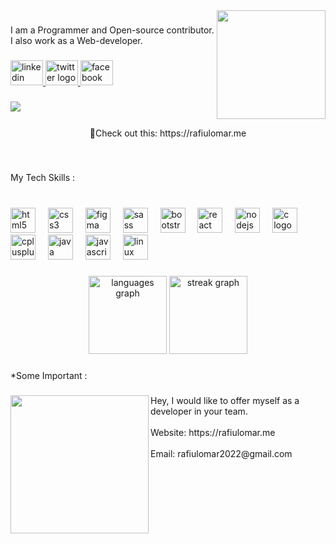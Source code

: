 <img align="right" height="174" src="https://media.giphy.com/media/UT7dXyL7qTtjG/giphy.gif"  />

###

<p align="left">I am a Programmer and Open-source contributor. I also work as a Web-developer.</p>

###

<div align="left">
  <a href="https://www.linkedin.com/in/rafiulomar/" target="_blank">
    <img src="https://raw.githubusercontent.com/maurodesouza/profile-readme-generator/master/src/assets/icons/social/linkedin/default.svg" width="52" height="40" alt="linkedin logo"  />
  </a>
  <a href="https://twitter.com/RafiulOmar23" target="_blank">
    <img src="https://raw.githubusercontent.com/maurodesouza/profile-readme-generator/master/src/assets/icons/social/twitter/default.svg" width="52" height="40" alt="twitter logo"  />
  </a>
  <a href="https://www.facebook.com/rafiulomarrafi/" target="_blank">
    <img src="https://raw.githubusercontent.com/maurodesouza/profile-readme-generator/master/src/assets/icons/social/facebook/default.svg" width="52" height="40" alt="facebook logo"  />
  </a>
</div>

###

<img align="left" src="https://visitor-badge.laobi.icu/badge?page_id=Rafiul-Omar2022.Rafiul-Omar2022&left_text=Visitors"  />

###

<br clear="both">

<p align="center">🔗Check out this: https://rafiulomar.me</p>

###

<br clear="both">

<p align="left">My Tech Skills :</p>

###

<br clear="both">

<div align="left">
  <img src="https://cdn.jsdelivr.net/gh/devicons/devicon/icons/html5/html5-original.svg" height="40" alt="html5 logo"  />
  <img width="12" />
  <img src="https://cdn.jsdelivr.net/gh/devicons/devicon/icons/css3/css3-original.svg" height="40" alt="css3 logo"  />
  <img width="12" />
  <img src="https://cdn.jsdelivr.net/gh/devicons/devicon/icons/figma/figma-original.svg" height="40" alt="figma logo"  />
  <img width="12" />
  <img src="https://cdn.jsdelivr.net/gh/devicons/devicon/icons/sass/sass-original.svg" height="40" alt="sass logo"  />
  <img width="12" />
  <img src="https://cdn.jsdelivr.net/gh/devicons/devicon/icons/bootstrap/bootstrap-original.svg" height="40" alt="bootstrap logo"  />
  <img width="12" />
  <img src="https://cdn.jsdelivr.net/gh/devicons/devicon/icons/react/react-original.svg" height="40" alt="react logo"  />
  <img width="12" />
  <img src="https://cdn.jsdelivr.net/gh/devicons/devicon/icons/nodejs/nodejs-original.svg" height="40" alt="nodejs logo"  />
  <img width="12" />
  <img src="https://cdn.jsdelivr.net/gh/devicons/devicon/icons/c/c-original.svg" height="40" alt="c logo"  />
  <img width="12" />
  <img src="https://cdn.jsdelivr.net/gh/devicons/devicon/icons/cplusplus/cplusplus-original.svg" height="40" alt="cplusplus logo"  />
  <img width="12" />
  <img src="https://cdn.jsdelivr.net/gh/devicons/devicon/icons/java/java-original.svg" height="40" alt="java logo"  />
  <img width="12" />
  <img src="https://cdn.jsdelivr.net/gh/devicons/devicon/icons/javascript/javascript-original.svg" height="40" alt="javascript logo"  />
  <img width="12" />
  <img src="https://cdn.jsdelivr.net/gh/devicons/devicon/icons/linux/linux-original.svg" height="40" alt="linux logo"  />
</div>

###

<div align="center">
  <img src="https://github-readme-stats.vercel.app/api/top-langs?username=Rafiul-Omar2022&locale=en&hide_title=false&layout=compact&card_width=320&langs_count=5&theme=dracula&hide_border=true&order=2" height="125" alt="languages graph"  />
  <img src="https://streak-stats.demolab.com?user=Rafiul-Omar2022&locale=en&mode=weekly&theme=dracula&hide_border=true&border_radius=5&order=3" height="125" alt="streak graph"  />
</div>

###

<p align="left">*Some Important :</p>

###

<img align="left" height="221" src="https://media.giphy.com/media/JmJMzlXOiI0dq/giphy.gif"  />

###

<p align="left">Hey, I would like to offer myself as a developer in your team.<br><br>Website: https://rafiulomar.me<br><br>Email: rafiulomar2022@gmail.com</p>

###
